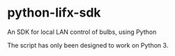 # python-lifx-sdk
An SDK for local LAN control of bulbs, using Python

The script has only been designed to work on Python 3.

